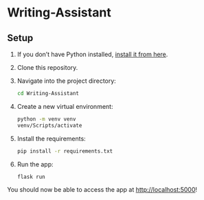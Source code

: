 # Writing-Assistant


## Setup

1. If you don’t have Python installed, [install it from here](https://www.python.org/downloads/).

2. Clone this repository.

3. Navigate into the project directory:

   ```bash
   cd Writing-Assistant
   ```

4. Create a new virtual environment:

   ```bash
   python -m venv venv
   venv/Scripts/activate
   ```

5. Install the requirements:

   ```bash
   pip install -r requirements.txt
   ```

6. Run the app:

   ```bash
   flask run
   ```

You should now be able to access the app at [http://localhost:5000](http://localhost:5000)! 
